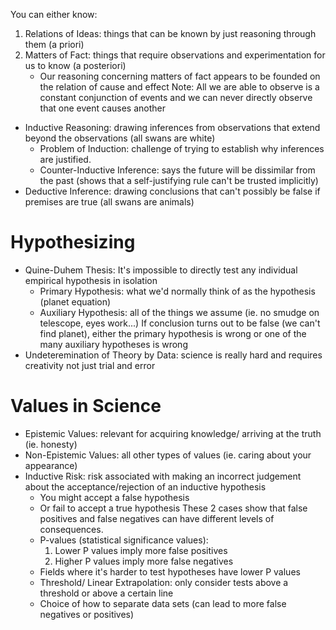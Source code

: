 You can either know:
1. Relations of Ideas: things that can be known by just reasoning through them (a priori)
2. Matters of Fact: things that require observations and experimentation for us to know (a posteriori)
	- Our reasoning concerning matters of fact appears to be founded on the relation of cause and effect
		Note: All we are able to observe is a constant conjunction of events and we can never directly observe that one event causes another
- Inductive Reasoning: drawing inferences from observations that extend beyond the observations (all swans are white)
	 - Problem of Induction: challenge of trying to establish why inferences are justified.
	 - Counter-Inductive Inference: says the future will be dissimilar from the past (shows that a self-justifying rule can't be trusted implicitly)
- Deductive Inference: drawing conclusions that can't possibly be false if premises are true (all swans are animals)
# Hypothesizing
- Quine-Duhem Thesis: It's impossible to directly test any individual empirical hypothesis in isolation 
	- Primary Hypothesis: what we'd normally think of as the hypothesis (planet equation)
	- Auxiliary Hypothesis: all of the things we assume (ie. no smudge on telescope, eyes work...)
	If conclusion turns out to be false (we can't find planet), either the primary hypothesis is wrong or one of the many auxiliary hypotheses is wrong 
- Undeteremination of Theory by Data: science is really hard and requires creativity not just trial and error
# Values in Science
- Epistemic Values: relevant for acquiring knowledge/ arriving at the truth (ie. honesty)
- Non-Epistemic Values: all other types of values (ie. caring about your appearance)
- Inductive Risk: risk associated with making an incorrect judgement about the acceptance/rejection of an inductive hypothesis 
	- You might accept a false hypothesis
	- Or fail to accept a true hypothesis
	These 2 cases show that false positives and false negatives can have different levels of consequences. 
	- P-values (statistical significance values): 
		1. Lower P values imply more false positives
		2. Higher P values imply more false negatives
	- Fields where it's harder to test hypotheses have lower P values
	- Threshold/ Linear Extrapolation: only consider tests above a threshold or above a certain line
	- Choice of how to separate data sets (can lead to more false negatives or positives)

